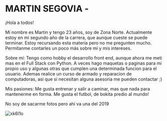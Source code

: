 # MARTIN SEGOVIA -
¡Hola a todos!

Mi nombre es Martin y tengo 23 años, soy de Zona Norte. Actualmente estoy en mi segundo año de la carrera, que aunque cueste se puede terminar. Estoy recursando esta materia pero no me pregunten mucho.
Permítanme contarles un poco más sobre mí y mis intereses.

Sobre mí:
Tengo como hobby el desarrollo front end, aunque ahora me meti mas en el Full Stack con Python. A veces hago maquetas o paginas para mi propio uso y algunas otras que cumplen una determinada funcion para el usuario.
Ademas realice un curso de armado y reparacion de computadoras, asi que si necesitan alguna asesoria me pueden contactar ;)

Mis pasiones:
Me gusta entrenar y salir a caminar, mas que nada para mantenerme en forma.
Me gusta el futbol, de bokita predio al mundo!

No soy de sacarme fotos pero ahi va una del 2019

![xk6l1o](https://github.com/pdepviernestm/2024-presentacion-marsegovia/assets/83015187/5e1eff54-168b-4f48-aad1-47f0f5e4e6fa)
